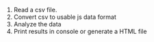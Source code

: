 1. Read a csv file.
2. Convert csv to usable js data format
3. Analyze the data
4. Print results in console or generate a HTML file